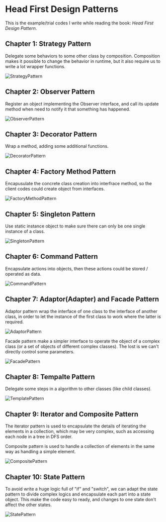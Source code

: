 # Head First Design Patterns

This is the example/trial codes I write while reading the book: *Head First Design Pattern*.

## Chapter 1: Strategy Pattern
Delegate some behaviors to some other class by composition.
Composition makes it possible to change the behavior in runtime, but it also require us to write a lot wrapper functions. 

![StrategyPattern](readme_images/c01_StrategyPattern.png)


## Chapter 2: Observer Pattern
Register an object implementing the Observer interface, and call its update method when need to notify it that something has happened.

![ObserverPattern](readme_images/c02_ObserverPattern.png)


## Chapter 3: Decorator Pattern
Wrap a method, adding some additional functions.

![DecoratorPattern](readme_images/c03_DecoratorPattern.png)


## Chapter 4: Factory Method Pattern
Encapusulate the concrete class creation into interfrace method, so the client codes could create object from interfaces.

![FactoryMethodPattern](readme_images/c04_FactoryMethodPattern.png)


## Chapter 5: Singleton Pattern
Use static instance object to make sure there can only be one single instance of a class.

![SingletonPattern](readme_images/c05_SingletonPattern.png)


## Chapter 6: Command Pattern
Encapsulate actions into objects, then these actions could be stored / operated as data.

![CommandPattern](readme_images/c06_CommandPattern.png)


## Chapter 7: Adaptor(Adapter) and Facade Pattern
Adaptor pattern wrap the interface of one class to the interface of another class, in order to let the instance of the first class to work where the latter is required.

![AdaptorPattern](readme_images/c07_AdaptorPattern.png)

Facade pattern make a simpler interface to operate the object of a complex class (or a set of objects of different complex classes). The lost is we can't directly control some parameters.

![FacadePattern](readme_images/c07_FacadePattern.png)


## Chapter 8: Tempalte Pattern
Delegate some steps in a algorithm to other classes (like child classes).

![TemplatePattern](readme_images/c08_TemplatePattern.png)


## Chapter 9: Iterator and Composite Pattern
The iterator pattern is used to encapsulate the details of iterating the elements in a collection, which may be very complex, such as accessing each node in a tree in DFS order.

Composite pattern is used to handle a collection of elements in the same way as handling a simple element. 

![CompositePattern](readme_images/c09_IteratorAndCompositePattern.png)


## Chapter 10: State Pattern

To avoid write a huge logic full of "if" and "switch", we can adapt the state pattern to divide complex logics and encapsulate each part into a state object. This make the code easy to ready, and changes to one state don't affect the other states. 

![StatePattern](readme_images/c10_StatePattern.png)


